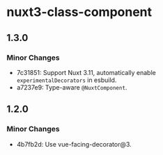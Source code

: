 # nuxt3-class-component

## 1.3.0

### Minor Changes

- 7c31851: Support Nuxt 3.11, automatically enable `experimentalDecorators` in esbuild.
- a7237e9: Type-aware `@NuxtComponent`.

## 1.2.0

### Minor Changes

- 4b7fb2d: Use vue-facing-decorator@3.
